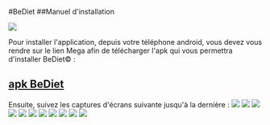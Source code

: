#BeDiet
##Manuel d'installation

![](https://webinfo.iutmontp.univ-montp2.fr/~debizett/ressources/logo.png)


Pour installer l'application, depuis votre téléphone android, vous devez vous rendre sur le lien Mega afin de télécharger l'apk qui vous permettra d'installer BeDiet&copy; :

[apk BeDiet](https://mega.nz/file/XZxBXCBb#sc5iuNGrdiuayJVXig5OssPQFejLPm34dIeAeofi1gw)
---
Ensuite, suivez les captures d'écrans suivante jusqu'à la dernière :
 ![](https://webinfo.iutmontp.univ-montp2.fr/~debizett/ressources/1.jpg)
 ![](https://webinfo.iutmontp.univ-montp2.fr/~debizett/ressources/2.jpg)
 ![](https://webinfo.iutmontp.univ-montp2.fr/~debizett/ressources/3.jpg)
 ![](https://webinfo.iutmontp.univ-montp2.fr/~debizett/ressources/4.jpg)
 ![](https://webinfo.iutmontp.univ-montp2.fr/~debizett/ressources/5.jpg)
 ![](https://webinfo.iutmontp.univ-montp2.fr/~debizett/ressources/6.jpg)
 ![](https://webinfo.iutmontp.univ-montp2.fr/~debizett/ressources/7.jpg)
 ![](https://webinfo.iutmontp.univ-montp2.fr/~debizett/ressources/8.jpg)
 ![](https://webinfo.iutmontp.univ-montp2.fr/~debizett/ressources/9.jpg)
 ![](https://webinfo.iutmontp.univ-montp2.fr/~debizett/ressources/10.jpg)
 ![](https://webinfo.iutmontp.univ-montp2.fr/~debizett/ressources/11.jpg)
